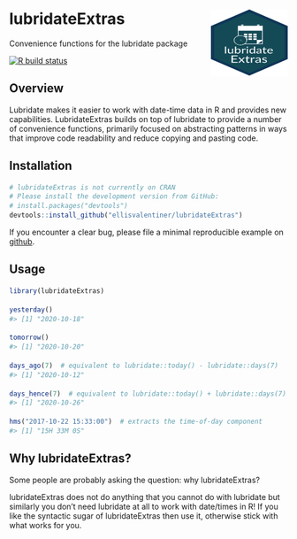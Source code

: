 
<!-- README.md is generated from README.Rmd. Please edit that file -->

# lubridateExtras <img src="man/figures/logo.svg" align="right" height="120" width="139" />

Convenience functions for the lubridate package

<!-- badges: start -->

[![R build
status](https://github.com/HaydenMacDonald/lubridateExtras/workflows/R-CMD-check/badge.svg)](https://github.com/HaydenMacDonald/lubridateExtras/actions)
<!-- badges: end -->

## Overview

Lubridate makes it easier to work with date-time data in R and provides
new capabilities. LubridateExtras builds on top of lubridate to provide
a number of convenience functions, primarily focused on abstracting
patterns in ways that improve code readability and reduce copying and
pasting code.

## Installation

``` r
# lubridateExtras is not currently on CRAN
# Please install the development version from GitHub:
# install.packages("devtools")
devtools::install_github("ellisvalentiner/lubridateExtras")
```

If you encounter a clear bug, please file a minimal reproducible example
on [github](https://github.com/ellisvalentiner/lubridateExtras/issues).

## Usage

``` r
library(lubridateExtras)

yesterday()
#> [1] "2020-10-18"

tomorrow()
#> [1] "2020-10-20"

days_ago(7)  # equivalent to lubridate::today() - lubridate::days(7)
#> [1] "2020-10-12"

days_hence(7)  # equivalent to lubridate::today() + lubridate::days(7)
#> [1] "2020-10-26"

hms("2017-10-22 15:33:00")  # extracts the time-of-day component
#> [1] "15H 33M 0S"
```

## Why lubridateExtras?

Some people are probably asking the question: why lubridateExtras?

lubridateExtras does not do anything that you cannot do with lubridate
but similarly you don’t need lubridate at all to work with date/times in
R\! If you like the syntactic sugar of lubridateExtras then use it,
otherwise stick with what works for you.
